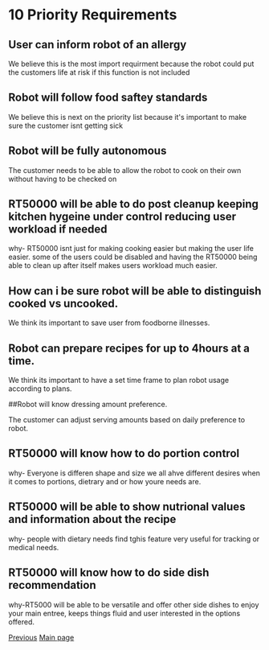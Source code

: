 # 10 Priority Requirements
## User can inform robot of an allergy

We believe this is the most import requirment because the robot could put the customers life at risk if this function is not included

## Robot will follow food saftey standards

We believe this is next on the priority list because it's important to make sure the customer isnt getting sick

## Robot will be fully autonomous

The customer needs to be able to allow the robot to cook on their own without having to be checked on

## RT50000 will be able to do post cleanup keeping kitchen hygeine under control reducing user workload if needed

why- RT50000 isnt just for making cooking easier but making the user life easier. some of the users could be disabled and having the RT50000 being able to clean up after itself makes users workload much easier.

## How can i be sure robot will be able to distinguish cooked vs uncooked.

We think its important to save user from foodborne illnesses.

## Robot can prepare recipes for up to 4hours at a time.
     
We think its important to have a set time frame to plan robot usage according to plans.

##Robot will know dressing amount preference.

The customer can adjust serving amounts based on daily preference to robot.

## RT50000 will know how to do portion control

why- Everyone is differen shape and size we all ahve different desires when it comes to portions, dietrary and or how youre needs are.

## RT50000 will be able to show nutrional values and information about the recipe

why- people with dietary needs find tghis feature very useful for tracking or medical needs.

## RT50000 will know how to do side dish recommendation

why-RT5000 will be able to be versatile and offer other side dishes to enjoy your main entree, keeps things fluid and user interested in the options offered.

[Previous](/Miri.md)     [Main page](/README.md)
